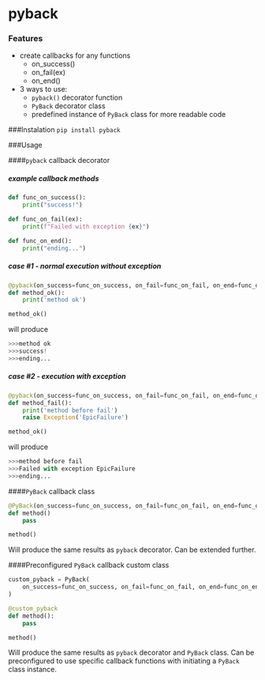 # pyback

### Features

- create callbacks for any functions
	- on_success()
	- on_fail(ex)
	- on_end()
- 3 ways to use:
	- `pyback()` decorator function
	- `PyBack` decorator class
	- predefined instance of `PyBack` class for more readable code

###Instalation
`pip install pyback`

###Usage

####```pyback``` callback decorator

##### example callback methods
```python
def func_on_success():
    print("success!")

def func_on_fail(ex):
    print(f"Failed with exception {ex}")

def func_on_end():
    print("ending...")
```
##### case #1 - normal execution without exception
```python
@pyback(on_success=func_on_success, on_fail=func_on_fail, on_end=func_on_end)
def method_ok():
    print('method ok')

method_ok()
```
will produce
```python
>>>method ok
>>>success!
>>>ending...
```
##### case #2 - execution with exception
```python
@pyback(on_success=func_on_success, on_fail=func_on_fail, on_end=func_on_end)
def method_fail():
    print('method before fail')
	raise Exception('EpicFailure')

method_ok()
```
will produce
```python
>>>method before fail
>>>Failed with exception EpicFailure
>>>ending...
```
####```PyBack``` callback class
```python
@PyBack(on_success=func_on_success, on_fail=func_on_fail, on_end=func_on_end)
def method()
	pass

method()
```
Will produce the same results as `pyback` decorator. Can be extended further.

####Preconfigured ```PyBack``` callback custom class
```python
custom_pyback = PyBack(
    on_success=func_on_success, on_fail=func_on_fail, on_end=func_on_end
)

@custom_pyback
def method():
	pass

method()
```
Will produce the same results as `pyback` decorator and `PyBack` class. Can be preconfigured to use specific callback functions with initiating a `PyBack` class instance.